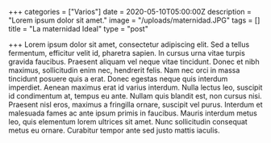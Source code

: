 +++
categories = ["Varios"]
date = 2020-05-10T05:00:00Z
description = "Lorem ipsum dolor sit amet."
image = "/uploads/maternidad.JPG"
tags = []
title = "La maternidad Ideal"
type = "post"

+++
Lorem ipsum dolor sit amet, consectetur adipiscing elit. Sed a tellus fermentum, efficitur velit id, pharetra sapien. In cursus urna vitae turpis gravida faucibus. Praesent aliquam vel neque vitae tincidunt. Donec et nibh maximus, sollicitudin enim nec, hendrerit felis. Nam nec orci in massa tincidunt posuere quis a erat. Donec egestas neque quis interdum imperdiet. Aenean maximus erat id varius interdum. Nulla lectus leo, suscipit id condimentum at, tempus eu ante. Nullam quis blandit est, non cursus nisi. Praesent nisl eros, maximus a fringilla ornare, suscipit vel purus. Interdum et malesuada fames ac ante ipsum primis in faucibus. Mauris interdum metus leo, quis elementum lorem ultrices sit amet. Nunc sollicitudin consequat metus eu ornare. Curabitur tempor ante sed justo mattis iaculis.